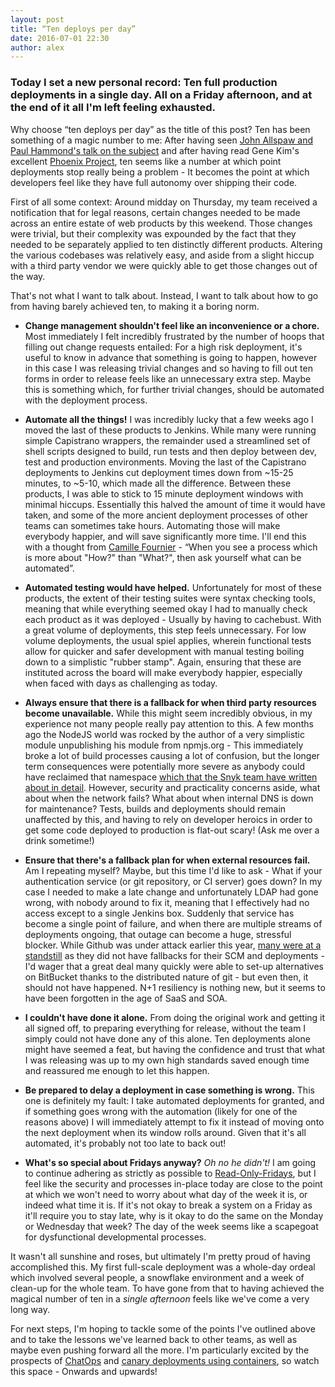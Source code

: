 ```yaml
---
layout: post
title: “Ten deploys per day”
date: 2016-07-01 22:30
author: alex
---
```


### Today I set a new personal record: Ten full production deployments in a single day.  All on a Friday afternoon, and at the end of it all I'm left feeling exhausted.

Why choose “ten deploys per day” as the title of this post?  Ten has been something of a magic number to me: After having seen [John Allspaw and Paul Hammond's talk on the subject](https://www.youtube.com/watch?v=LdOe18KhtT4) and after having read Gene Kim's excellent [Phoenix Project](https://www.amazon.co.uk/dp/B00AZRBLHO), ten seems like a number at which point deployments stop really being a problem - It becomes the point at which developers feel like they have full autonomy over shipping their code.

First of all some context: Around midday on Thursday, my team received a notification that for legal reasons, certain changes needed to be made across an entire estate of web products by this weekend.  Those changes were trivial, but their complexity was expounded by the fact that they needed to be separately applied to ten distinctly different products.  Altering the various codebases was relatively easy, and aside from a slight hiccup with a third party vendor we were quickly able to get those changes out of the way. 

That's not what I want to talk about.  Instead, I want to talk about how to go from having barely achieved ten, to making it a boring norm.

- **Change management shouldn't feel like an inconvenience or a chore.**  Most immediately I felt incredibly frustrated by the number of hoops that filling out change requests entailed: For a high risk deployment, it's useful to know in advance that something is going to happen, however in this case I was releasing trivial changes and so having to fill out ten forms in order to release feels like an unnecessary extra step.  Maybe this is something which, for further trivial changes, should be automated with the deployment process.

- **Automate all the things!**  I was incredibly lucky that a few weeks ago I moved the last of these products to Jenkins.  While many were running simple Capistrano wrappers, the remainder used a streamlined set of shell scripts designed to build, run tests and then deploy between dev, test and production environments.  Moving the last of the Capistrano deployments to Jenkins cut deployment times down from ~15-25 minutes, to ~5-10, which made all the difference.  Between these products, I was able to stick to 15 minute deployment windows with minimal hiccups.  Essentially this halved the amount of time it would have taken, and some of the more ancient deployment processes of other teams can sometimes take hours.  Automating those will make everybody happier, and will save significantly more time.  I'll end this with a thought from [Camille Fournier](https://twitter.com/skamille) - “When you see a process which is more about "How?" than "What?", then ask yourself what can be automated”.

- **Automated testing would have helped.**  Unfortunately for most of these products, the extent of their testing suites were syntax checking tools, meaning that while everything seemed okay I had to manually check each product as it was deployed - Usually by having to cachebust.  With a great volume of deployments, this step feels unnecessary.  For low volume deployments, the usual spiel applies, wherein functional tests allow for quicker and safer development with manual testing boiling down to a simplistic "rubber stamp".  Again, ensuring that these are instituted across the board will make everybody happier, especially when faced with days as challenging as today.

- **Always ensure that there is a fallback for when third party resources become unavailable.**  While this might seem incredibly obvious, in my experience not many people really pay attention to this.  A few months ago the NodeJS world was rocked by the author of a very simplistic module unpublishing his module from npmjs.org - This immediately broke a lot of build processes causing a lot of confusion, but the longer term consequences were potentially more severe as anybody could have reclaimed that namespace [which that the Snyk team have written about in detail](http://blog.npmjs.org/post/141577284765/kik-left-pad-and-npm).  However, security and practicality concerns aside, what about when the network fails?  What about when internal DNS is down for maintenance?  Tests, builds and deployments should remain unaffected by this, and having to rely on developer heroics in order to get some code deployed to production is flat-out scary! (Ask me over a drink sometime!)

- **Ensure that there's a fallback plan for when external resources fail.**  Am I repeating myself?  Maybe, but this time I'd like to ask - What if your authentication service (or git repository, or CI server) goes down?  In my case I needed to make a late change and unfortunately LDAP had gone wrong, with nobody around to fix it, meaning that I effectively had no access except to a single Jenkins box.  Suddenly that service has become a single point of failure, and when there are multiple streams of deployments ongoing, that outage can become a huge, stressful blocker.  While Github was under attack earlier this year, [many were at a standstill](https://news.ycombinator.com/item?id=9275041) as they did not have fallbacks for their SCM and deployments - I'd wager that a great deal many quickly were able to set-up alternatives on BitBucket thanks to the distributed nature of git - but even then, it should not have happened.  N+1 resiliency is nothing new, but it seems to have been forgotten in the age of SaaS and SOA.

- **I couldn't have done it alone.**  From doing the original work and getting it all signed off, to preparing everything for release, without the team I simply could not have done any of this alone.  Ten deployments alone might have seemed a feat, but having the confidence and trust that what I was releasing was up to my own high standards saved enough time and reassured me enough to let this happen.

- **Be prepared to delay a deployment in case something is wrong.**  This one is definitely my fault: I take automated deployments for granted, and if something goes wrong with the automation (likely for one of the reasons above) I will immediately attempt to fix it instead of moving onto the next deployment when its window rolls around.  Given that it's all automated, it's probably not too late to back out!

- **What's so special about Fridays anyway?**  _Oh no he didn't!_  I am going to continue adhering as strictly as possible to [Read-Only-Fridays](http://isitreadonlyfriday.com/), but I feel like the security and processes in-place today are close to the point at which we won't need to worry about what day of the week it is, or indeed what time it is.  If it's not okay to break a system on a Friday as it'll require you to stay late, why is it okay to do the same on the Monday or Wednesday that week?  The day of the week seems like a scapegoat for dysfunctional developmental processes.

It wasn't all sunshine and roses, but ultimately I'm pretty proud of having accomplished this.  My first full-scale deployment was a whole-day ordeal which involved several people, a snowflake environment and a week of clean-up for the whole team.  To have gone from that to having achieved the magical number of ten in a _single afternoon_ feels like we've come a very long way.

For next steps, I'm hoping to tackle some of the points I've outlined above and to take the lessons we've learned back to other teams, as well as maybe even pushing forward all the more.  I'm particularly excited by the prospects of [ChatOps](https://www.youtube.com/watch?v=NST3u-GjjFw) and [canary deployments using containers](http://www.slideshare.net/ArjanSchaaf/zero-downtimejavadeploymentswithdockerandkubernetes), so watch this space - Onwards and upwards!
